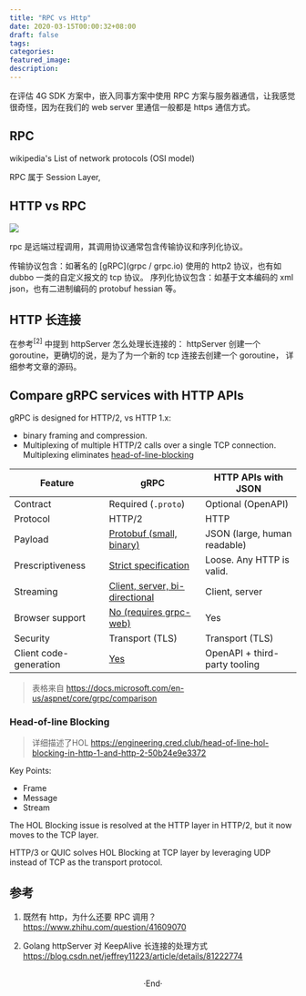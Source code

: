 ```yaml
---
title: "RPC vs Http"
date: 2020-03-15T00:00:32+08:00
draft: false
tags:
categories:
featured_image:
description:
---
```


在评估 4G SDK 方案中，嵌入同事方案中使用 RPC 方案与服务器通信，让我感觉很奇怪，因为在我们的 web server 里通信一般都是 https 通信方式。

## RPC
wikipedia's List of network protocols (OSI model)

RPC 属于 Session Layer,

## HTTP vs RPC

![](https://pic1.zhimg.com/80/v2-7d859132076fe279e570ffcd6e7545d8_720w.jpg)

rpc 是远端过程调用，其调用协议通常包含传输协议和序列化协议。

传输协议包含：如著名的 [gRPC](grpc / grpc.io) 使用的 http2 协议，也有如 dubbo 一类的自定义报文的 tcp 协议。
序列化协议包含：如基于文本编码的 xml json，也有二进制编码的 protobuf hessian 等。


## HTTP 长连接
在参考<sup>[2]</sup> 中提到 httpServer 怎么处理长连接的： httpServer 创建一个 goroutine，更确切的说，是为了为一个新的 tcp 连接去创建一个 goroutine， 详细参考文章的源码。

## Compare gRPC services with HTTP APIs
gRPC is designed for HTTP/2, vs HTTP 1.x:

- binary framing and compression.
- Multiplexing of multiple HTTP/2 calls over a single TCP connection. Multiplexing eliminates [head-of-line-blocking](#head-of-line-blocking)

| Feature          | gRPC                                               | HTTP APIs with JSON           |
| ---------------- | -------------------------------------------------- | ----------------------------- |
| Contract         | Required (`.proto`)                                | Optional (OpenAPI)            |
| Protocol         | HTTP/2                                             | HTTP                          |
| Payload          | [Protobuf (small, binary)](#performance)           | JSON (large, human readable)  |
| Prescriptiveness | [Strict specification](#strict-specification)      | Loose. Any HTTP is valid.     |
| Streaming        | [Client, server, bi-directional](#streaming)       | Client, server                |
| Browser support  | [No (requires grpc-web)](#limited-browser-support) | Yes                           |
| Security         | Transport (TLS)                                    | Transport (TLS)               |
| Client code-generation | [Yes](#code-generation)                      | OpenAPI + third-party tooling |

> 表格来自 https://docs.microsoft.com/en-us/aspnet/core/grpc/comparison

### Head-of-line Blocking

> 详细描述了HOL https://engineering.cred.club/head-of-line-hol-blocking-in-http-1-and-http-2-50b24e9e3372

Key Points: 

- Frame
- Message 
- Stream

The HOL Blocking issue is resolved at the HTTP layer in HTTP/2, but it now moves to the TCP layer.

HTTP/3 or QUIC solves HOL Blocking at TCP layer by leveraging UDP instead of TCP as the transport protocol.

## 参考

1. 既然有 http，为什么还要 RPC 调用？
  https://www.zhihu.com/question/41609070

2. Golang httpServer 对 KeepAlive 长连接的处理方式
  https://blog.csdn.net/jeffrey11223/article/details/81222774

<br>

<center>  ·End·  </center>
